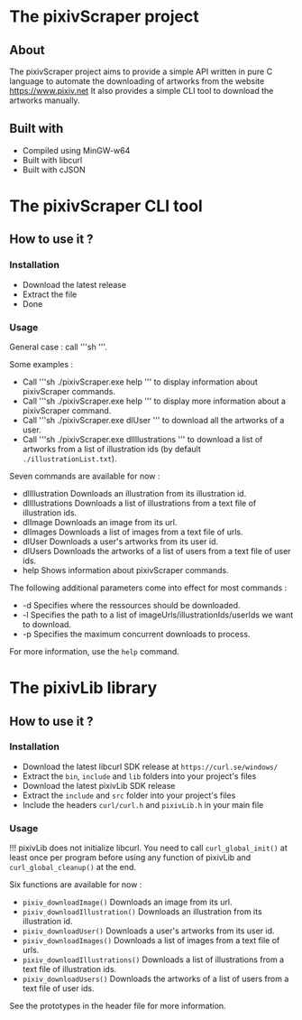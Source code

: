 # The pixivScraper project

## About

The pixivScraper project aims to provide a simple API written in pure C language to automate the downloading of artworks from the website https://www.pixiv.net
It also provides a simple CLI tool to download the artworks manually.

## Built with

* Compiled using MinGW-w64
* Built with libcurl
* Built with cJSON


# The pixivScraper CLI tool

## How to use it ?

### Installation

* Download the latest release
* Extract the file
* Done

### Usage

General case : call '''sh
<path to the pixivScraper executable> <command name> <additional parameters>
'''.

Some examples :
* Call '''sh
./pixivScraper.exe help
''' to display information about pixivScraper commands.
* Call '''sh
./pixivScraper.exe help <command name>
''' to display more information about a pixivScraper command.
* Call '''sh
./pixivScraper.exe dlUser <userId>
''' to download all the artworks of a user.
* Call '''sh
./pixivScraper.exe dlIllustrations
''' to download a list of artworks from a list of illustration ids (by default `./illustrationList.txt`).

Seven commands are available for now :
* dlIllustration          Downloads an illustration from its illustration id.
* dlIllustrations         Downloads a list of illustrations from a text file of illustration ids.
* dlImage                 Downloads an image from its url.
* dlImages                Downloads a list of images from a text file of urls.
* dlUser                  Downloads a user's artworks from its user id.
* dlUsers                 Downloads the artworks of a list of users from a text file of user ids.
* help                    Shows information about pixivScraper commands.

The following additional parameters come into effect for most commands :
* -d <destination>        Specifies where the ressources should be downloaded.
* -l <path to the list>   Specifies the path to a list of imageUrls/illustrationIds/userIds we want to download.
* -p <parallel downloads> Specifies the maximum concurrent downloads to process.

For more information, use the `help` command.


# The pixivLib library

## How to use it ?

### Installation

* Download the latest libcurl SDK release at `https://curl.se/windows/`
* Extract the `bin`, `include` and `lib` folders into your project's files
* Download the latest pixivLib SDK release
* Extract the `include` and `src` folder into your project's files
* Include the headers `curl/curl.h` and `pixivLib.h` in your main file

### Usage

!!! pixivLib does not initialize libcurl. You need to call `curl_global_init()` at least once per program before using any function of pixivLib and `curl_global_cleanup()` at the end.

Six functions are available for now :
* `pixiv_downloadImage()` Downloads an image from its url.
* `pixiv_downloadIllustration()` Downloads an illustration from its illustration id.
* `pixiv_downloadUser()` Downloads a user's artworks from its user id.
* `pixiv_downloadImages()` Downloads a list of images from a text file of urls.
* `pixiv_downloadIllustrations()` Downloads a list of illustrations from a text file of illustration ids.
* `pixiv_downloadUsers()` Downloads the artworks of a list of users from a text file of user ids.

See the prototypes in the header file for more information.
